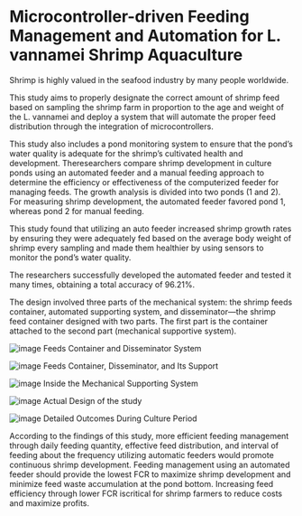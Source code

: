 # Microcontroller-driven Feeding Management and Automation for L. vannamei Shrimp Aquaculture

Shrimp is highly valued in the seafood industry by many people worldwide. 

This study aims to properly designate the correct amount of shrimp feed based on sampling the shrimp farm in proportion to the age and weight of the L. vannamei and deploy
a system that will automate the proper feed distribution through the integration of microcontrollers. 

This study also includes a pond monitoring system to ensure that the pond’s water quality is adequate for the shrimp’s cultivated health and development. 
Theresearchers compare shrimp development in culture ponds using an automated feeder and a manual feeding approach to determine the efficiency or effectiveness of the computerized feeder for
managing feeds. The growth analysis is divided into two ponds (1 and 2). 
For measuring shrimp development, the automated feeder favored pond 1, whereas pond 2 for manual feeding. 

This study found that utilizing an auto feeder increased shrimp growth rates by ensuring they were adequately fed based on the average body weight of shrimp every sampling and made them healthier by
using sensors to monitor the pond’s water quality. 

The researchers successfully developed the automated feeder and tested it many times, obtaining a total accuracy of 96.21%.


The design involved three parts of the mechanical system: the shrimp feeds container, automated supporting system, and
disseminator—the shrimp feed container designed with two parts. 
The first part is the container attached to the second part (mechanical supportive system).

![image](https://github.com/user-attachments/assets/21e9445d-5a41-4248-9515-edbe2bf31842)
Feeds Container and Disseminator System

![image](https://github.com/user-attachments/assets/27b18d45-6462-4d11-809c-6df35f767b1f)
Feeds Container, Disseminator, and Its Support

![image](https://github.com/user-attachments/assets/f5531ddf-78f8-46b3-a45c-4c35c0a3ee06)
Inside the Mechanical Supporting System

![image](https://github.com/user-attachments/assets/84eb40f2-d5b4-49b0-bbc3-859b6003a98f)
Actual Design of the study

![image](https://github.com/user-attachments/assets/597cf904-1766-4b6b-a0b5-322926405f3c)
Detailed Outcomes During Culture Period

According to the findings of this study, more efficient feeding management through daily feeding quantity, effective feed distribution, and interval of feeding about the frequency
utilizing automatic feeders would promote continuous shrimp development. 
Feeding management using an automated feeder should provide the lowest FCR to maximize shrimp development and minimize feed waste accumulation at the
pond bottom. 
Increasing feed efficiency through lower FCR iscritical for shrimp farmers to reduce costs and maximize profits.










